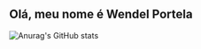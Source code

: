 ## Olá, meu nome é Wendel Portela

![Anurag's GitHub stats](https://github-readme-stats.vercel.app/api?username=anuraghazra&show_icons=true&theme=tokyonight)

